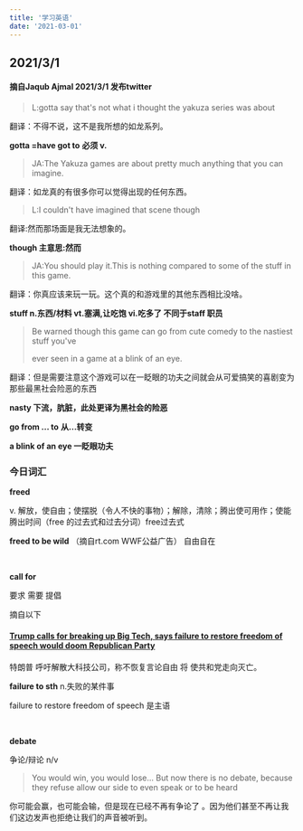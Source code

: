 ```yaml
---
title: '学习英语'
date: '2021-03-01'
---
```



## 2021/3/1

#### 摘自Jaqub Ajmal 2021/3/1 发布twitter

> L:gotta say that's not what i thought the yakuza series was about				

翻译：不得不说，这不是我所想的如龙系列。

**gotta =have got to** **必须 v.**

> JA:The Yakuza games are about pretty much anything that you can imagine.

翻译：如龙真的有很多你可以觉得出现的任何东西。

>L:I couldn't have imagined that scene though

翻译:然而那场面是我无法想象的。

**though 主意思:然而**

> JA:You should play it.This is nothing compared to some of the stuff in this game.

翻译：你真应该来玩一玩。这个真的和游戏里的其他东西相比没啥。

**stuff n.东西/材料  vt.塞满,让吃饱 vi.吃多了 不同于staff 职员**

> Be warned though this game can go from cute comedy to the nastiest stuff you've 
>
> ever seen in a game at a blink of an eye.

翻译：但是需要注意这个游戏可以在一眨眼的功夫之间就会从可爱搞笑的喜剧变为那些最黑社会险恶的东西

**nasty 下流，肮脏，此处更译为黑社会的险恶**

**go from ... to** **从...转变**

**a blink of an eye 一眨眼功夫**

### 今日词汇

**freed** 

 v. 解放，使自由；使摆脱（令人不快的事物）；解除，清除；腾出使可用作；使能腾出时间（free 的过去式和过去分词）free过去式

**freed to be wild** （摘自rt.com WWF公益广告）  自由自在

<br/>

**call for**

要求 需要 提倡

摘自以下

#### [Trump calls for breaking up Big Tech, says failure to restore freedom of speech would doom Republican Party](https://www.rt.com/usa/516833-trump-censorship-big-tech/)

特朗普 呼吁解散大科技公司，称不恢复言论自由 将 使共和党走向灭亡。

**failure to sth** n.失败的某件事

failure to restore freedom of speech 是主语

<br/>

**debate** 

 争论/辩论 n/v

> You would win, you would lose... But now there is no debate, because they refuse allow our side to even speak or to be heard

你可能会赢，也可能会输，但是现在已经不再有争论了 。因为他们甚至不再让我们这边发声也拒绝让我们的声音被听到。